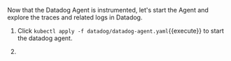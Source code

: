 Now that the Datadog Agent is instrumented, let's start the Agent and explore the traces and related logs in Datadog.

1. Click `kubectl apply -f datadog/datadog-agent.yaml`{{execute}} to start the datadog agent.

2. 